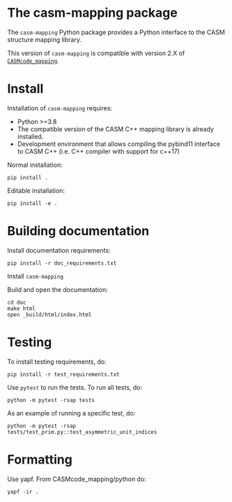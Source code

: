 The casm-mapping package
========================

The `casm-mapping` Python package provides a Python interface to the CASM structure mapping library.

This version of `casm-mapping` is compatible with version 2.X of [`CASMcode_mapping`](https://github.com/prisms-center/CASMcode_mapping/).


Install
=======

Installation of `casm-mapping` requires:
- Python >=3.8
- The compatible version of the CASM C++ mapping library is already installed.
- Development environment that allows compiling the pybind11 interface to CASM C++ (i.e. C++ compiler with support for c++17)

Normal installation:

    pip install .

Editable installation:

    pip install -e .


Building documentation
======================

Install documentation requirements:

    pip install -r doc_requirements.txt

Install `casm-mapping`

Build and open the documentation:

    cd doc
    make html
    open _build/html/index.html


Testing
=======

To install testing requirements, do:

    pip install -r test_requirements.txt

Use `pytest` to run the tests. To run all tests, do:

    python -m pytest -rsap tests

As an example of running a specific test, do:

    python -m pytest -rsap tests/test_prim.py::test_asymmetric_unit_indices


Formatting
==========

Use yapf. From CASMcode_mapping/python do:

    yapf -ir .
